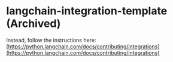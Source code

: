 # langchain-integration-template (Archived)

Instead, follow the instructions here: [https://python.langchain.com/docs/contributing/integrations](https://python.langchain.com/docs/contributing/integrations)
